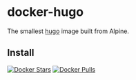 # docker-hugo

The smallest [hugo] image built from Alpine.

[hugo]:https://github.com/gohugoio/hugo/

## Install

[![Docker Stars](https://img.shields.io/docker/stars/wrpota/hugo.svg)](https://hub.docker.com/r/wrpota/hugo/)
[![Docker Pulls](https://img.shields.io/docker/pulls/wrpota/hugo.svg)](https://hub.docker.com/r/wrpota/hugo/)